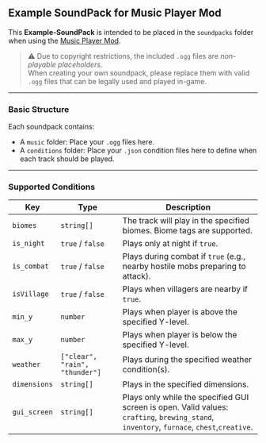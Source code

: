 ## Example SoundPack for Music Player Mod

This **Example-SoundPack** is intended to be placed in the `soundpacks` folder when using the [Music Player Mod](https://example.com).

> ⚠️ Due to copyright restrictions, the included `.ogg` files are *non-playable placeholders*.  
> When creating your own soundpack, please replace them with valid `.ogg` files that can be legally used and played in-game.

---

### Basic Structure

Each soundpack contains:

- A `music` folder: Place your `.ogg` files here.
- A `conditions` folder: Place your `.json` condition files here to define when each track should be played.

---

### Supported Conditions
| Key           | Type                     | Description |
|----------------|--------------------------|-------------|
| `biomes`       | `string[]`               | The track will play in the specified biomes. Biome tags are supported. |
| `is_night`     | `true` / `false`         | Plays only at night if `true`. |
| `is_combat`    | `true` / `false`         | Plays during combat if `true` (e.g., nearby hostile mobs preparing to attack). |
| `isVillage`    | `true` / `false`         | Plays when villagers are nearby if `true`. |
| `min_y`        | `number`                 | Plays when player is above the specified Y-level. |
| `max_y`        | `number`                 | Plays when player is below the specified Y-level. |
| `weather`      | `["clear", "rain", "thunder"]` | Plays during the specified weather condition(s). |
| `dimensions`   | `string[]`               | Plays in the specified dimensions. |
| `gui_screen`   | `string[]`               | Plays only while the specified GUI screen is open. Valid values: `crafting`, `brewing_stand`, `inventory`, `furnace`, `chest`,`creative`. |
